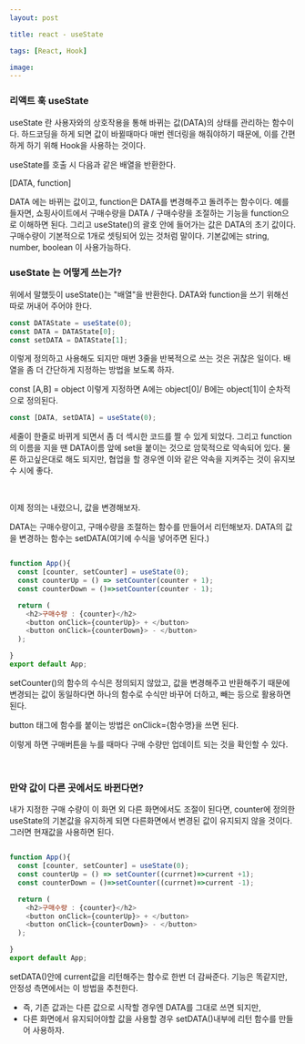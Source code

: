 ```yaml
---
layout: post

title: react - useState

tags: [React, Hook]

image:
---
```


### 리액트 훅 useState

useState 란 사용자와의 상호작용을 통해 바뀌는 값(DATA)의 상태를 관리하는 함수이다.
하드코딩을 하게 되면 값이 바뀔때마다 매번 렌더링을 해줘야하기 때문에, 이를 간편하게 하기 위해 Hook을 사용하는 것이다.

useState를 호출 시 다음과 같은 배열을 반환한다.

[DATA, function]

DATA 에는 바뀌는 값이고, function은 DATA를 변경해주고 돌려주는 함수이다.
예를 들자면, 쇼핑사이트에서 구매수량을 DATA / 구매수량을 조절하는 기능을 function으로 이해하면 된다.
그리고 useState()의 괄호 안에 들어가는 값은 DATA의 초기 값이다. 구매수량이 기본적으로 1개로 셋팅되어 있는 것처럼 말이다. 기본값에는 string, number, boolean 이 사용가능하다.

### useState 는 어떻게 쓰는가?

위에서 말했듯이 useState()는 "배열"을 반환한다.
DATA와 function을 쓰기 위해선 따로 꺼내어 주어야 한다.

```javascript
const DATAState = useState(0);
const DATA = DATAState[0];
const setDATA = DATAState[1];
```

이렇게 정의하고 사용해도 되지만 매번 3줄을 반복적으로 쓰는 것은 귀찮은 일이다.
배열을 좀 더 간단하게 지정하는 방법을 보도록 하자.

const [A,B] = object
이렇게 지정하면 A에는 object[0]/ B에는 object[1]이 순차적으로 정의된다.

```javascript
const [DATA, setDATA] = useState(0);
```

세줄이 한줄로 바뀌게 되면서 좀 더 섹시한 코드를 짤 수 있게 되었다.
그리고 function의 이름을 지을 땐 DATA이름 앞에 set을 붙이는 것으로 암묵적으로 약속되어 있다.
물론 하고싶은대로 해도 되지만, 협업을 할 경우엔 이와 같은 약속을 지켜주는 것이 유지보수 시에 좋다.

<br/>

이제 정의는 내렸으니, 값을 변경해보자.

DATA는 구매수량이고, 구매수량을 조절하는 함수를 만들어서 리턴해보자.
DATA의 값을 변경하는 함수는 setDATA(여기에 수식을 넣어주면 된다.)

```javascript

function App(){
  const [counter, setCounter] = useState(0);
  const counterUp = () => setCounter(counter + 1);
  const counterDown = ()=>setCounter(counter - 1);

  return (
    <h2>구매수량 : {counter}</h2>
    <button onClick={counterUp}> + </button>
    <button onClick={counterDown}> - </button>
  );

}
export default App;
```

setCounter()의 함수의 수식은 정의되지 않았고, 값을 변경해주고 반환해주기 때문에 변경되는 값이 동일하다면 하나의 함수로 수식만 바꾸어 더하고, 빼는 등으로 활용하면 된다.

button 태그에 함수를 붙이는 방법은 onClick={함수명}을 쓰면 된다.

이렇게 하면 구매버튼을 누를 때마다 구매 수량만 업데이트 되는 것을 확인할 수 있다.

<br/>

### 만약 값이 다른 곳에서도 바뀐다면?

내가 지정한 구매 수량이 이 화면 외 다른 화면에서도 조절이 된다면, counter에 정의한 useState의 기본값을 유지하게 되면 다른화면에서 변경된 값이 유지되지 않을 것이다.
그러면 현재값을 사용하면 된다.

```javascript

function App(){
  const [counter, setCounter] = useState(0);
  const counterUp = () => setCounter((currnet)=>current +1);
  const counterDown = ()=>setCounter((currnet)=>current -1);

  return (
    <h2>구매수량 : {counter}</h2>
    <button onClick={counterUp}> + </button>
    <button onClick={counterDown}> - </button>
  );

}
export default App;
```

setDATA()안에 current값을 리턴해주는 함수로 한번 더 감싸준다.
기능은 똑같지만, 안정성 측면에서는 이 방법을 추천한다.

- 즉, 기존 값과는 다른 값으로 시작할 경우엔 DATA를 그대로 쓰면 되지만,
- 다른 화면에서 유지되어야할 값을 사용할 경우 setDATA()내부에 리턴 함수를 만들어 사용하자.
